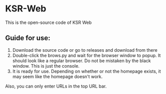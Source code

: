 # KSR-Web
This is the open-source code of KSR Web

## Guide for use:
1. Download the source code or go to releases and download from there
2. Double-click the brows.py and wait for the browser window to popup. It should look like a regular browser. Do not be mistaken by the black window. This is just the console.
3. It is ready for use. Depending on whether or not the homepage exists, it may seem like the homepage doesn't work.

Also, you can only enter URLs in the top URL bar.

